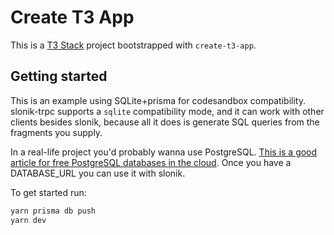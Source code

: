 # Create T3 App

This is a [T3 Stack](https://create.t3.gg/) project bootstrapped with `create-t3-app`.

## Getting started

This is an example using SQLite+prisma for codesandbox compatibility. slonik-trpc supports a `sqlite` compatibility mode, and it can work with other clients besides slonik, because all it does is generate SQL queries from the fragments you supply.

In a real-life project you'd probably wanna use PostgreSQL. [This is a good article for free PostgreSQL databases in the cloud](https://hasura.io/blog/top-postgresql-database-free-tier-solutions/). Once you have a DATABASE_URL you can use it with slonik.

To get started run:

```bash
yarn prisma db push
yarn dev
```
